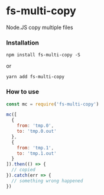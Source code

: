 # fs-multi-copy
Node.JS copy multiple files

### Installation

```
npm install fs-multi-copy -S
```
or
```
yarn add fs-multi-copy
```

### How to use

```js
const mc = require('fs-multi-copy')

mc([
  {
    from: 'tmp.0',
    to: 'tmp.0.out'
  },
  {
    from: 'tmp.1',
    to: 'tmp.1.out'
  }
]).then(() => {
  // copied
}).catch(err => {
  // something wrong happened
})
